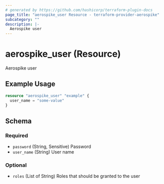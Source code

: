 ```yaml
---
# generated by https://github.com/hashicorp/terraform-plugin-docs
page_title: "aerospike_user Resource - terraform-provider-aerospike"
subcategory: ""
description: |-
  Aerospike user
---
```


# aerospike_user (Resource)

Aerospike user

## Example Usage

```terraform
resource "aerospike_user" "example" {
  user_name = "some-value"
}
```

<!-- schema generated by tfplugindocs -->
## Schema

### Required

- `password` (String, Sensitive) Password
- `user_name` (String) User name

### Optional

- `roles` (List of String) Roles that should be granted to the user

